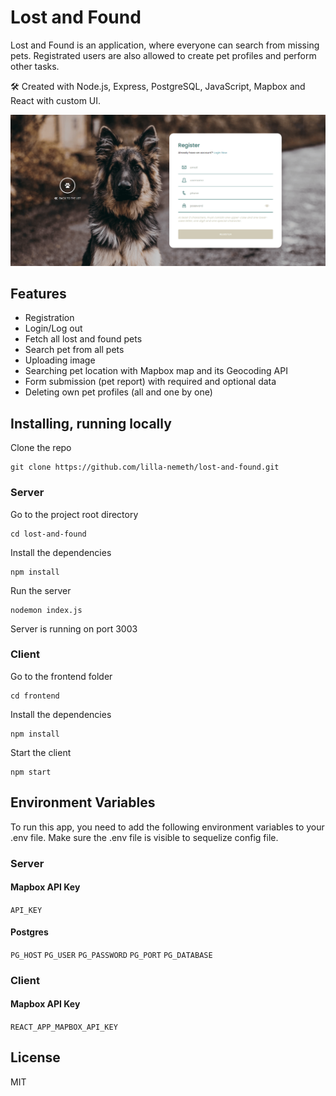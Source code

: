 # Lost and Found

Lost and Found is an application, where everyone can search from missing pets. Registrated users are also allowed to create pet profiles and perform other tasks.

🛠 Created with Node.js, Express, PostgreSQL, JavaScript, Mapbox and React with custom UI.

![Registration](https://raw.githubusercontent.com/lilla-nemeth/lost-and-found/dbab47a1f3516893ec324a86fd9e7550202a1407/frontend/src/assets/images/screenshots/app_screenshot_00.png)

## Features

- Registration
- Login/Log out
- Fetch all lost and found pets
- Search pet from all pets
- Uploading image
- Searching pet location with Mapbox map and its Geocoding API
- Form submission (pet report) with required and optional data
- Deleting own pet profiles (all and one by one)

## Installing, running locally

Clone the repo

```
git clone https://github.com/lilla-nemeth/lost-and-found.git
```

### Server

Go to the project root directory

```
cd lost-and-found
```

Install the dependencies

```
npm install
```

Run the server

```
nodemon index.js
```

Server is running on port 3003

### Client

Go to the frontend folder

```
cd frontend
```

Install the dependencies

```
npm install
```

Start the client

```
npm start
```

## Environment Variables

To run this app, you need to add the following environment variables to your .env file. Make sure the .env file is visible to sequelize config file.

### Server

#### Mapbox API Key

`API_KEY`

#### Postgres

`PG_HOST`
`PG_USER`
`PG_PASSWORD`
`PG_PORT`
`PG_DATABASE`

### Client

#### Mapbox API Key

`REACT_APP_MAPBOX_API_KEY`

## License

MIT
